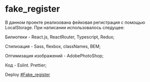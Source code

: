 # fake_register

В данном проекте реализована фейковая регистрация с помощью LocalStorage. При написании использовалось следущее:

Билиотеки - React.js, ReactRouter, Typescript, Redux;

Стилизация - Sass, flexbox, classNames, BEM;

Оптимизация изображений - AdobePhotoShop;

Код - Eslint. Prettier;

Deploy [#Fake_register](https://fominnv.github.io/fake_register)
